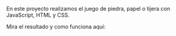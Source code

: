 <p>En este proyecto realizamos el juego de piedra, papel o tijera con JavaScript, HTML y CSS.</p>
<p>Mira el resultado y como funciona aquí: <a href=""> </a></p>